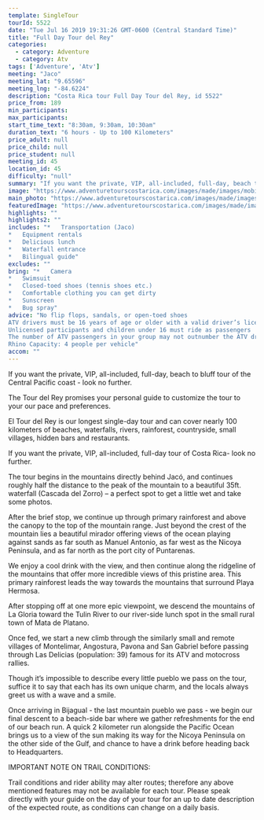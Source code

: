 ```yaml
---
template: SingleTour
tourId: 5522
date: "Tue Jul 16 2019 19:31:26 GMT-0600 (Central Standard Time)"
title: "Full Day Tour del Rey"
categories: 
  - category: Adventure
  - category: Atv
tags: ['Adventure', 'Atv']
meeting: "Jaco"
meeting_lat: "9.65596"
meeting_lng: "-84.6224"
description: "Costa Rica tour Full Day Tour del Rey, id 5522"
price_from: 189
min_participants: 
max_participants: 
start_time_text: "8:30am, 9:30am, 10:30am"
duration_text: "6 hours - Up to 100 Kilometers"
price_adult: null
price_child: null
price_student: null
meeting_id: 45
location_id: 45
difficulty: "null"
summary: "If you want the private, VIP, all-included, full-day, beach to bluff tour of the Central Pacific coast - look no further."
image: "https://www.adventuretourscostarica.com/images/made/images/mobile/Costa-Rica-Tours-Mobile_320_250_c1.jpg"
main_photo: "https://www.adventuretourscostarica.com/images/made/images/mobile/Costa-Rica-Tours-Mobile_320_250_c1.jpg"
featuredImage: "https://www.adventuretourscostarica.com/images/made/images/mobile/Costa-Rica-Tours-Mobile_320_250_c1.jpg"
highlights: ""
highlights2: ""
includes: "*   Transportation (Jaco)
*   Equipment rentals
*   Delicious lunch
*   Waterfall entrance
*   Bilingual guide"
excludes: ""
bring: "*   Camera
*   Swimsuit
*   Closed-toed shoes (tennis shoes etc.)
*   Comfortable clothing you can get dirty
*   Sunscreen
*   Bug spray"
advice: "No flip flops, sandals, or open-toed shoes  
ATV drivers must be 16 years of age or older with a valid driver’s license  
Unlicensed participants and children under 16 must ride as passengers  
The number of ATV passengers in your group may not outnumber the ATV drivers  
Rhino Capacity: 4 people per vehicle"
accom: ""
---
```

If you want the private, VIP, all-included, full-day, beach to bluff tour of the Central Pacific coast - look no further.

The Tour del Rey promises your personal guide to customize the tour to your our pace and preferences.

El Tour del Rey is our longest single-day tour and can cover nearly 100 kilometers of beaches, waterfalls, rivers, rainforest, countryside, small villages, hidden bars and restaurants.

If you want the private, VIP, all-included, full-day tour of Costa Rica- look no further.

The tour begins in the mountains directly behind Jacó, and continues roughly half the distance to the peak of the mountain to a beautiful 35ft. waterfall (Cascada del Zorro) – a perfect spot to get a little wet and take some photos.

After the brief stop, we continue up through primary rainforest and above the canopy to the top of the mountain range. Just beyond the crest of the mountain lies a beautiful mirador offering views of the ocean playing against sands as far south as Manuel Antonio, as far west as the Nicoya Peninsula, and as far north as the port city of Puntarenas.

We enjoy a cool drink with the view, and then continue along the ridgeline of the mountains that offer more incredible views of this pristine area. This primary rainforest leads the way towards the mountains that surround Playa Hermosa.

After stopping off at one more epic viewpoint, we descend the mountains of La Gloria toward the Tulin River to our river-side lunch spot in the small rural town of Mata de Platano.

Once fed, we start a new climb through the similarly small and remote villages of Montelimar, Angostura, Pavona and San Gabriel before passing through Las Delicias (population: 39) famous for its ATV and motocross rallies.

Though it’s impossible to describe every little pueblo we pass on the tour, suffice it to say that each has its own unique charm, and the locals always greet us with a wave and a smile.

Once arriving in Bijagual - the last mountain pueblo we pass - we begin our final descent to a beach-side bar where we gather refreshments for the end of our beach run. A quick 2 kilometer run alongside the Pacific Ocean brings us to a view of the sun making its way for the Nicoya Peninsula on the other side of the Gulf, and chance to have a drink before heading back to Headquarters.

IMPORTANT NOTE ON TRAIL CONDITIONS:

Trail conditions and rider ability may alter routes; therefore any above mentioned features may not be available for each tour. Please speak directly with your guide on the day of your tour for an up to date description of the expected route, as conditions can change on a daily basis.